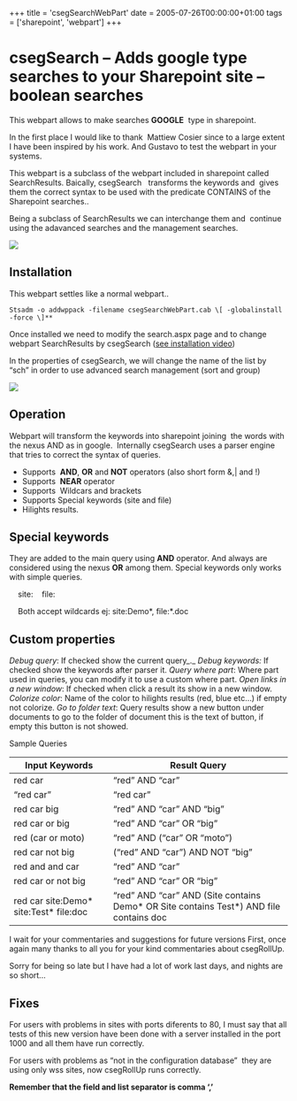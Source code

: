 +++
title = 'csegSearchWebPart'
date = 2005-07-26T00:00:00+01:00
tags = ['sharepoint', 'webpart']
+++


# csegSearch – Adds google type searches to your Sharepoint site – boolean searches

This webpart allows to make searches **GOOGLE**  type in sharepoint.  
  
In the first place I would like to thank  Mattiew Cosier since to a large extent I have been inspired by his work. And Gustavo to test the webpart in your systems.  
  
This webpart is a subclass of the webpart included in sharepoint called SearchResults. Baically, csegSearch   transforms the keywords and  gives them the correct syntax to be used with the predicate CONTAINS of the Sharepoint searches..  
  
Being a subclass of SearchResults we can interchange them and  continue using the adavanced searches and the management searches.  
  
![](/images/Sharepoint/r_csegSearch1.jpg)

 
## Installation
  
This webpart settles like a normal webpart..  

```  
Stsadm -o addwppack -filename csegSearchWebPart.cab \[ -globalinstall -force \]**  
```

Once installed we need to modify the search.aspx page and to change webpart SearchResults by csegSearch ([see installation video](https://web.archive.org/web/20130803202430/http://www.ideseg.com/files/csegSearchInstall.wmv))  
  
In the properties of csegSearch, we will change the name of the list by “sch” in order to use advanced search management (sort and group)  
  

![](/images/Sharepoint/o_csegSearch.jpg)

  
## Operation

Webpart will transform the keywords into sharepoint joining  the words with the nexus AND as in google.  Internally csegSearch uses a parser engine that tries to correct the syntax of queries.  
  
- Supports  **AND**, **OR** and **NOT** operators (also short form &,| and !)
- Supports  **NEAR** operator
- Supports  Wildcars and brackets
- Supports Special keywords (site and file)
- Hilights results.

  

## Special keywords

They are added to the main query using **AND** operator. And always are considered using the nexus **OR** among them. Special keywords only works with simple queries.


    site:    file:

    Both accept wildcards ej: site:Demo\*, file:\*.doc

## Custom properties

_Debug query_: If checked show the current query_._
_Debug keywords:_ If checked show the keywords after parser it.
_Query where part_: Where part used in queries, you can modify it to use a custom where part.
_Open links in a new window_: If checked when click a result its show in a new window.
_Colorize color_: Name of the color to hilights results (red, blue etc…) if empty not colorize.
_Go to folder text_: Query results show a new button under documents to go to the folder of document this is the text of button, if empty this button is not showed.

Sample Queries


| Input Keywords | Result Query  |
| ---------------|---------------|
| red car | “red” AND “car” |
| “red car” | “red car” |
| red car big | “red” AND “car” AND “big” |
| red car or big | “red” AND “car” OR “big” |
| red (car or moto) | “red” AND (“car” OR “moto”) |
| red car not big | (“red” AND “car”) AND NOT “big” |
| red and and car | “red” AND “car” |
| red car or not big |  “red” AND “car” OR “big” |
| red car site:Demo* site:Test* file:doc | “red” AND “car” AND (Site contains Demo* OR Site contains Test*) AND file contains doc |
 

I wait for your commentaries and suggestions for future versions
First, once again many thanks to all you for your kind commentaries about csegRollUp.  

Sorry for being so late but I have had a lot of work last days, and nights are so short…

## Fixes

For users with problems in sites with ports diferents to 80, I must say that all tests of this new version have been done with a server installed in the port 1000 and all them have run correctly.

For users with problems as “not in the configuration database”  they are using only wss sites, now csegRollUp runs correctly.

**Remember that the field and list separator is comma ‘,’**

